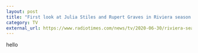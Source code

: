 ```yaml
---
layout: post
title: "First look at Julia Stiles and Rupert Graves in Riviera season 3"
category: TV
external_url: https://www.radiotimes.com/news/tv/2020-06-30/riviera-season-three-exclusive-first-look/
---
```


hello